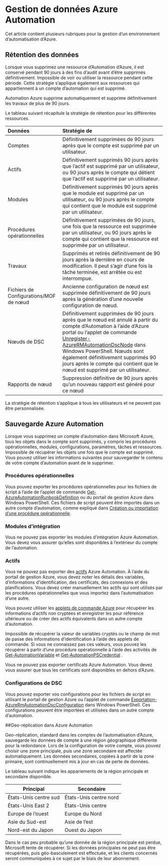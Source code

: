 <properties 
   pageTitle="Gestion des données d’Azure automatisation | Microsoft Azure"
   description="Cet article contient plusieurs rubriques pour la gestion d’un environnement d’automatisation d’Azure.  Inclut actuellement la rétention des données et la sauvegarde de la récupération d’urgence Azure Automation dans Azure Automation."
   services="automation"
   documentationCenter=""
   authors="SnehaGunda"
   manager="stevenka"
   editor="tysonn" />
<tags 
   ms.service="automation"
   ms.devlang="na"
   ms.topic="article"
   ms.tgt_pltfrm="na"
   ms.workload="infrastructure-services"
   ms.date="05/02/2016"
   ms.author="bwren;sngun" />

# <a name="managing-azure-automation-data"></a>Gestion de données Azure Automation

Cet article contient plusieurs rubriques pour la gestion d’un environnement d’automatisation d’Azure.

## <a name="data-retention"></a>Rétention des données

Lorsque vous supprimez une ressource d’Automation d’Azure, il est conservé pendant 90 jours à des fins d’audit avant d’être supprimés définitivement.  Impossible de voir ou utiliser la ressource pendant cette période.  Cette stratégie s’applique également aux ressources qui appartiennent à un compte d’automation qui est supprimé.

Automation Azure supprime automatiquement et supprime définitivement les travaux de plus de 90 jours.

Le tableau suivant récapitule la stratégie de rétention pour les différentes ressources.

|Données|Stratégie de|
|:---|:---|
|Comptes|Définitivement supprimées de 90 jours après que le compte est supprimé par un utilisateur.|
|Actifs|Définitivement supprimés 90 jours après que l’actif est supprimé par un utilisateur, ou 90 jours après le compte qui détient que l’actif est supprimé par un utilisateur.|
|Modules|Définitivement supprimés 90 jours après que le module est supprimé par un utilisateur, ou 90 jours après le compte qui contient que le module est supprimé par un utilisateur.|
|Procédures opérationnelles|Définitivement supprimées de 90 jours, une fois que la ressource est supprimée par un utilisateur, ou 90 jours après le compte qui contient que la ressource est supprimée par un utilisateur.|
|Travaux|Supprimés et retirés définitivement de 90 jours après la dernière en cours de modification. Il peut s’agir d’une fois la tâche terminée, est arrêtée ou est interrompue.|
|Fichiers de Configurations/MOF de nœud| Ancienne configuration de nœud est supprimée définitivement de 90 jours après la génération d’une nouvelle configuration de nœud.|
|Nœuds de DSC| Définitivement supprimées de 90 jours après que le nœud est annulé à partir du compte d’Automation à l’aide d’Azure portal ou l’applet de commande [Unregister-AzureRMAutomationDscNode](https://msdn.microsoft.com/library/mt603500.aspx) dans Windows PowerShell. Nœuds sont également définitivement supprimés 90 jours après le compte qui contient que le nœud est supprimé par un utilisateur. |
|Rapports de nœud| Suppression définitive de 90 jours après qu’un nouveau rapport est généré pour ce nœud|

La stratégie de rétention s’applique à tous les utilisateurs et ne peuvent pas être personnalisée.

## <a name="backing-up-azure-automation"></a>Sauvegarde Azure Automation

Lorsque vous supprimez un compte d’automation dans Microsoft Azure, tous les objets dans le compte sont supprimés, y compris les procédures opérationnelles, modules, configurations, paramètres, tâches et ressources. Impossible de récupérer les objets une fois que le compte est supprimé.  Vous pouvez utiliser les informations suivantes pour sauvegarder le contenu de votre compte d’automation avant de le supprimer. 

### <a name="runbooks"></a>Procédures opérationnelles

Vous pouvez exporter les procédures opérationnelles pour les fichiers de script à l’aide de l’applet de commande [Get-AzureAutomationRunbookDefinition](https://msdn.microsoft.com/library/dn690269.aspx) ou du portail de gestion Azure dans Windows PowerShell.  Ces fichiers de script peuvent être importés dans un autre compte d’automation, comme expliqué dans [Création ou importation d’une procédure opérationnelle](https://msdn.microsoft.com/library/dn643637.aspx).


### <a name="integration-modules"></a>Modules d’intégration

Vous ne pouvez pas exporter les modules d’intégration Azure Automation.  Vous devez vous assurer qu’elles sont disponibles à l’extérieur du compte de l’automation.

### <a name="assets"></a>Actifs

Vous ne pouvez pas exporter des [actifs](https://msdn.microsoft.com/library/dn939988.aspx) Azure Automation.  À l’aide du portail de gestion Azure, vous devez noter les détails des variables, d’informations d’identification, des certificats, des connexions et des planifications.  Vous devez créer manuellement les actifs qui sont utilisés par les procédures opérationnelles que vous importez dans l’automatisation d’une autre.

Vous pouvez utiliser les [applets de commande Azure](https://msdn.microsoft.com/library/dn690262.aspx) pour récupérer les informations d’actifs non cryptées et enregistrer les pour référence ultérieure ou de créer des actifs équivalents dans un autre compte d’automation.

Impossible de récupérer la valeur de variables cryptés ou le champ de mot de passe des informations d’identification à l’aide des applets de commande.  Si vous ne connaissez pas ces valeurs, vous pouvez les récupérer à partir d’une procédure opérationnelle à l’aide des activités de [Get-AutomationVariable](https://msdn.microsoft.com/library/dn940012.aspx) et [Get-AutomationPSCredential](https://msdn.microsoft.com/library/dn940015.aspx) .

Vous ne pouvez pas exporter certificats Azure Automation.  Vous devez vous assurer que tous les certificats sont disponibles en dehors d’Azure.

### <a name="dsc-configurations"></a>Configurations de DSC

Vous pouvez exporter vos configurations pour les fichiers de script en utilisant le portail de gestion Azure ou l’applet de commande [Exportation-AzureRmAutomationDscConfiguration](https://msdn.microsoft.com/library/mt603485.aspx) dans Windows PowerShell. Ces configurations peuvent être importées et utilisées dans un autre compte d’automation.


##<a name="geo-replication-in-azure-automation"></a>Geo-réplication dans Azure Automation

Geo-réplication, standard dans les comptes de l’automatisation d’Azure, sauvegarde les données de compte à une région géographique différente pour la redondance. Lors de la configuration de votre compte, vous pouvez choisir une zone principale, puis une zone secondaire est affectée automatiquement. Les données secondaires, copiées à partir de la zone primaire, sont continuellement mis à jour en cas de perte de données.  

Le tableau suivant indique les appariements de la région principale et secondaire disponible.

|Principal            |Secondaire
| ---------------   |----------------
|États-Unis centre sud   |États-Unis centre nord
|États-Unis East 2          |États-Unis centre
|Europe de l’ouest        |Europe du Nord
|Asie du Sud-est    |Asie de l’est
|Nord-est du Japon         |Ouest du Japon

Dans le cas peu probable qu’une donnée de la région principale est perdue, Microsoft tente de récupérer. Si les données principales ne peut pas être récupérées, puis géo-basculement est effectuée, et les clients concernés seront communiquées à ce sujet par le biais de leur abonnement.

